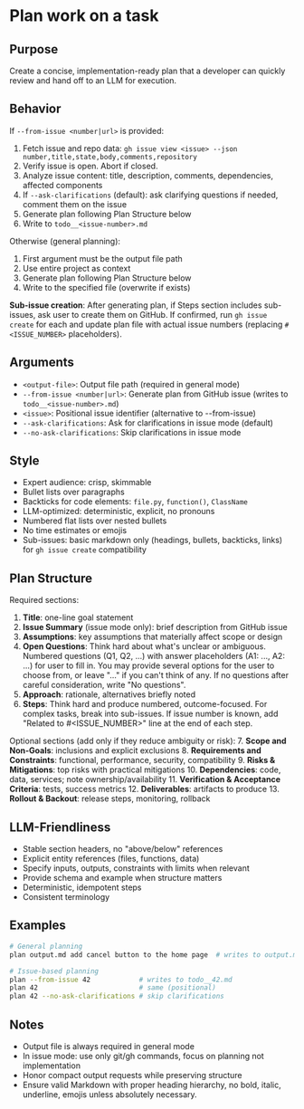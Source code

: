 # Plan work on a task

## Purpose
Create a concise, implementation-ready plan that a developer can quickly review and hand off to an LLM for execution.

## Behavior

If `--from-issue <number|url>` is provided:
1. Fetch issue and repo data: `gh issue view <issue> --json number,title,state,body,comments,repository`
2. Verify issue is open. Abort if closed.
3. Analyze issue content: title, description, comments, dependencies, affected components
4. If `--ask-clarifications` (default): ask clarifying questions if needed, comment them on the issue
5. Generate plan following Plan Structure below
6. Write to `todo__<issue-number>.md`

Otherwise (general planning):
1. First argument must be the output file path
2. Use entire project as context
3. Generate plan following Plan Structure below
4. Write to the specified file (overwrite if exists)

**Sub-issue creation**: After generating plan, if Steps section includes sub-issues, ask user to create them on GitHub. If confirmed, run `gh issue create` for each and update plan file with actual issue numbers (replacing `#<ISSUE_NUMBER>` placeholders).

## Arguments
- `<output-file>`: Output file path (required in general mode)
- `--from-issue <number|url>`: Generate plan from GitHub issue (writes to `todo__<issue-number>.md`)
- `<issue>`: Positional issue identifier (alternative to --from-issue)
- `--ask-clarifications`: Ask for clarifications in issue mode (default)
- `--no-ask-clarifications`: Skip clarifications in issue mode

## Style
- Expert audience: crisp, skimmable
- Bullet lists over paragraphs
- Backticks for code elements: `file.py`, `function()`, `ClassName`
- LLM-optimized: deterministic, explicit, no pronouns
- Numbered flat lists over nested bullets
- No time estimates or emojis
- Sub-issues: basic markdown only (headings, bullets, backticks, links) for `gh issue create` compatibility

## Plan Structure

Required sections:
1. **Title**: one-line goal statement
2. **Issue Summary** (issue mode only): brief description from GitHub issue
3. **Assumptions**: key assumptions that materially affect scope or design
4. **Open Questions**: Think hard about what's unclear or ambiguous. Numbered questions (Q1, Q2, ...) with answer placeholders (A1: ..., A2: ...) for user to fill in. You may provide several options for the user to choose from, or leave "..." if you can't think of any. If no questions after careful consideration, write "No questions".
5. **Approach**: rationale, alternatives briefly noted
6. **Steps**: Think hard and produce numbered, outcome-focused. For complex tasks, break into sub-issues. If issue number is known, add "Related to #<ISSUE_NUMBER>" line at the end of each step.

Optional sections (add only if they reduce ambiguity or risk):
7. **Scope and Non-Goals**: inclusions and explicit exclusions
8. **Requirements and Constraints**: functional, performance, security, compatibility
9. **Risks & Mitigations**: top risks with practical mitigations
10. **Dependencies**: code, data, services; note ownership/availability
11. **Verification & Acceptance Criteria**: tests, success metrics
12. **Deliverables**: artifacts to produce
13. **Rollout & Backout**: release steps, monitoring, rollback

## LLM-Friendliness
- Stable section headers, no "above/below" references
- Explicit entity references (files, functions, data)
- Specify inputs, outputs, constraints with limits when relevant
- Provide schema and example when structure matters
- Deterministic, idempotent steps
- Consistent terminology

## Examples
```bash
# General planning
plan output.md add cancel button to the home page  # writes to output.md

# Issue-based planning
plan --from-issue 42            # writes to todo__42.md
plan 42                         # same (positional)
plan 42 --no-ask-clarifications # skip clarifications
```

## Notes
- Output file is always required in general mode
- In issue mode: use only git/gh commands, focus on planning not implementation
- Honor compact output requests while preserving structure
- Ensure valid Markdown with proper heading hierarchy, no bold, italic, underline, emojis unless absolutely necessary.
